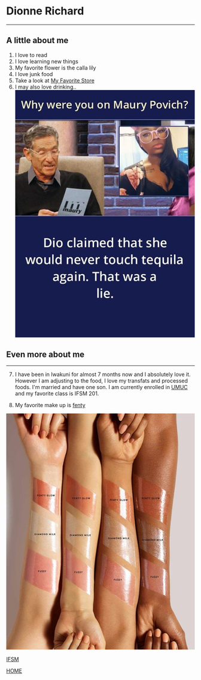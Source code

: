 # Dionne Richard
----------------
## A little about me

1. I love to read
2. I love learning new things
3. My favorite flower is the calla lily
4. I love junk food
5. Take a look at [My Favorite Store](https://www.amazon.com)
6. I may also love drinking..
![I love drinking](dionne.png)

## Even more about me
---
7. I have been in Iwakuni for almost 7 months now and I absolutely love it. However I am adjusting to the food, I love my transfats and processed foods. I'm married and have one son. I am currently enrolled in [UMUC](https://campus.umuc.edu/) and my favorite class is IFSM 201. 



8. My favorite make up is [fenty](https://www.fentybeauty.com/)

![](FENTY.jpg)

[IFSM](topic)

[HOME](index)

